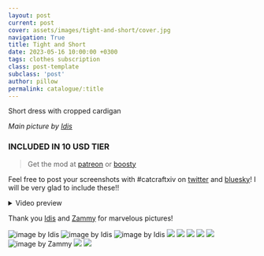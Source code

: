 ```yaml
---
layout: post
current: post
cover: assets/images/tight-and-short/cover.jpg
navigation: True
title: Tight and Short
date: 2023-05-16 10:00:00 +0300
tags: clothes subscription
class: post-template
subclass: 'post'
author: pillow
permalink: catalogue/:title
---
```


Short dress with cropped cardigan

*Main picture by [Idis](https://x.com/idisxiv)*

### INCLUDED IN 10 USD TIER

> Get the mod at [patreon](https://www.patreon.com/posts/tight-short-may-104384791?utm_medium=clipboard_copy&utm_source=copyLink&utm_campaign=postshare_creator&utm_content=join_link) or [boosty](https://boosty.to/miaumori/posts/7094a046-5bf5-42f2-8131-e97c8dccd30e?share=post_link)

Feel free to post your screenshots with #catcraftxiv on [twitter](https://x.com/hashtag/catcraftxiv?src=hashtag_click) and [bluesky](https://bsky.app/hashtag/catcraftxiv)! I will be very glad to include these!!

<details>
  <summary>Video preview</summary>
  <iframe src="https://www.youtube.com/embed/V2YsVmyHrE0" width="720" height="405" frameborder="0" webkitallowfullscreen mozallowfullscreen allowfullscreen></iframe>
</details>

Thank you [Idis](https://x.com/idisxiv) and [Zammy](https://x.com/Emblem13235) for marvelous pictures!

<img src="https://catcraftxiv.github.io/web/assets/img/gallery/ffxiv-dx11-2024-05-16-18-22-15_c.jpg" title="image by Idis"/>
<img src="https://catcraftxiv.github.io/web/assets/img/gallery/GU4ScdOXAAIC-27.jpg" title="image by Idis"/>
<img src="assets/images/tight-and-short/cover.jpg" title="image by Idis"/>
<img src="assets/images/tight-and-short/pic1.jpg"/>
<img src="assets/images/tight-and-short/pic2.jpg"/>
<img src="assets/images/tight-and-short/pic3.jpg"/>
<img src="assets/images/tight-and-short/pic4.jpg"/>
<img src="assets/images/tight-and-short/pic5.jpg"/>
<img src="assets/images/tight-and-short/Zamira561.jpg" title="image by Zammy"/>
<img src="assets/images/tight-and-short/pic6.jpg"/>
<img src="assets/images/tight-and-short/pic7.jpg"/>